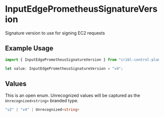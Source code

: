 # InputEdgePrometheusSignatureVersion

Signature version to use for signing EC2 requests

## Example Usage

```typescript
import { InputEdgePrometheusSignatureVersion } from "cribl-control-plane/models";

let value: InputEdgePrometheusSignatureVersion = "v4";
```

## Values

This is an open enum. Unrecognized values will be captured as the `Unrecognized<string>` branded type.

```typescript
"v2" | "v4" | Unrecognized<string>
```